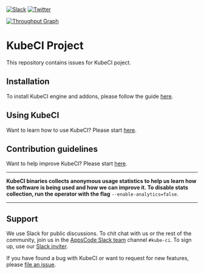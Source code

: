 [![Slack](https://slack.appscode.com/badge.svg)](https://slack.appscode.com)
[![Twitter](https://img.shields.io/twitter/follow/thekubeci.svg?style=social&logo=twitter&label=Follow)](https://twitter.com/intent/follow?screen_name=TheKubeCI)

[![Throughput Graph](https://graphs.waffle.io/kube-ci/project/throughput.svg)](https://waffle.io/kube-ci/project/metrics/throughput)

# KubeCI Project

This repository contains issues for KubeCI poject.

## Installation
To install KubeCI engine and addons, please follow the guide [here](https://github.com/kube-ci/docs/blob/master/docs/setup/install.md).

## Using KubeCI
Want to learn how to use KubeCI? Please start [here](https://github.com/kube-ci/docs/blob/master/docs/guides/README.md).

## Contribution guidelines
Want to help improve KubeCI? Please start [here](https://github.com/kube-ci/docs/blob/master/docs/CONTRIBUTING.md).

---

**KubeCI binaries collects anonymous usage statistics to help us learn how the software is being used and how we can improve it. To disable stats collection, run the operator with the flag** `--enable-analytics=false`.

---

## Support
We use Slack for public discussions. To chit chat with us or the rest of the community, join us in the [AppsCode Slack team](https://appscode.slack.com/messages/kube-ci/) channel `#kube-ci`. To sign up, use our [Slack inviter](https://slack.appscode.com/).

If you have found a bug with KubeCI or want to request for new features, please [file an issue](https://github.com/kube-ci/project/issues/new).
